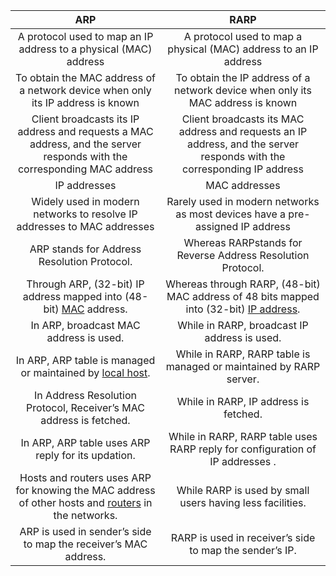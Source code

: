
|                                                                              ARP                                                                              |                                                                      RARP                                                                      |
|:-------------------------------------------------------------------------------------------------------------------------------------------------------------:|:----------------------------------------------------------------------------------------------------------------------------------------------:|
|                                               A protocol used to map an IP address to a physical (MAC) address                                                |                                        A protocol used to map a physical (MAC) address to an IP address                                        |
|                                        To obtain the MAC address of a network device when only its IP address is known                                        |                                To obtain the IP address of a network device when only its MAC address is known                                 |
|                    Client broadcasts its IP address and requests a MAC address, and the server responds with the corresponding MAC address                    |            Client broadcasts its MAC address and requests an IP address, and the server responds with the corresponding IP address             |
|                                                                         IP addresses                                                                          |                                                                 MAC addresses                                                                  |
|                                            Widely used in modern networks to resolve IP addresses to MAC addresses                                            |                                 Rarely used in modern networks as most devices have a pre-assigned IP address                                  |
|                                                          ARP stands for Address Resolution Protocol.                                                          |                                          Whereas RARPstands for Reverse Address Resolution Protocol.                                           |
|                      Through ARP, (32-bit) IP address mapped into (48-bit) [MAC](https://www.geeksforgeeks.org/mac-full-form/) address.                       | Whereas through RARP, (48-bit) MAC address of 48 bits mapped into (32-bit) [IP address](https://www.geeksforgeeks.org/what-is-an-ip-address/). |
|                                                            In ARP, broadcast MAC address is used.                                                             |                                                  While in RARP, broadcast IP address is used.                                                  |
|                        In ARP, ARP table is managed or maintained by [local host](https://www.geeksforgeeks.org/what-is-local-host/).                         |                                       While in RARP, RARP table is managed or maintained by RARP server.                                       |
|                                              In Address Resolution Protocol, Receiver’s MAC address is fetched.                                               |                                                     While in RARP, IP address is fetched.                                                      |
|                                                      In ARP, ARP table uses ARP reply for its updation.                                                       |                                 While in RARP, RARP table uses RARP reply for configuration of IP addresses .                                  |
| Hosts and routers uses ARP for knowing the MAC address of other hosts and [routers](https://www.geeksforgeeks.org/introduction-of-a-router/) in the networks. |                                           While RARP is used by small users having less facilities.                                            |
|                                                ARP is used in sender’s side to map the receiver’s MAC address.                                                |                                            RARP is used in receiver’s side to map the sender’s IP.                                             |